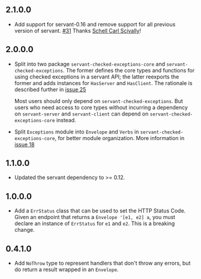 ## 2.1.0.0

*   Add support for servant-0.16 and remove support for all previous version of
    servant. [#31](https://github.com/cdepillabout/servant-checked-exceptions/pull/31)
    Thanks [Schell Carl Scivally](https://github.com/schell)!

## 2.0.0.0

*   Split into two package `servant-checked-exceptions-core` and
    `servant-checked-exceptions`. The former defines the core types
    and functions for using checked exceptions in a servant API;
    the latter reexports the former and adds instances for `HasServer`
    and `HasClient`. The rationale is described further in
    [issue 25](https://github.com/cdepillabout/servant-checked-exceptions/issues/25)

    Most users should only depend on `servant-checked-exceptions`.
    But users who need access to core types without incurring a dependency
    on `servant-server` and `servant-client` can depend on
    `servant-checked-exceptions-core` instead.

*   Split `Exceptions` module into `Envelope` and `Verbs` in
    `servant-checked-exceptions-core`, for better module organization.
    More information in
    [issue 18](https://github.com/cdepillabout/servant-checked-exceptions/issues/18)

## 1.1.0.0

*   Updated the servant dependency to >= 0.12.

## 1.0.0.0

*   Add a `ErrStatus` class that can be used to set the HTTP Status Code. Given
    an endpoint that returns a `Envelope '[e1, e2] a`, you must declare an
    instance of `ErrStatus` for `e1` and `e2`.  This is a breaking change.

## 0.4.1.0

*   Add `NoThrow` type to represent handlers that don't throw any errors, but
    do return a result wrapped in an `Envelope`.

